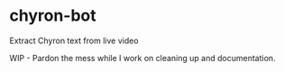 # chyron-bot
Extract Chyron text from live video

WIP - Pardon the mess while I work on cleaning up and documentation.
